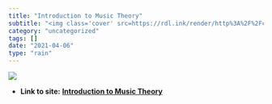 ```yaml
---
title: "Introduction to Music Theory"
subtitle: "<img class='cover' src=https://rdl.ink/render/http%3A%2F%2Fcnx.org%2Fcontent%2Fcol10208%2Flatest>"
category: "uncategorized"
tags: []
date: "2021-04-06"
type: "rain"
---
```

<img class="cover" src=https://rdl.ink/render/http%3A%2F%2Fcnx.org%2Fcontent%2Fcol10208%2Flatest>


* **Link to site:** **[Introduction to Music Theory](http://cnx.org/content/col10208/latest)**